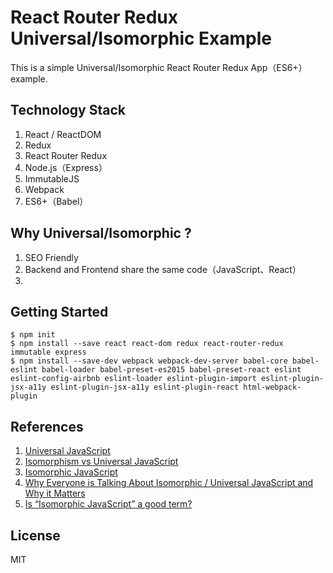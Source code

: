 # React Router Redux Universal/Isomorphic Example
This is a simple Universal/Isomorphic React Router Redux App（ES6+）example.

## Technology Stack
1. React / ReactDOM
2. Redux
3. React Router Redux
4. Node.js（Express）
5. ImmutableJS 
6. Webpack
7. ES6+（Babel）

## Why Universal/Isomorphic ?
1. SEO Friendly
2. Backend and Frontend share the same code（JavaScript、React）
3. 

## Getting Started
```
$ npm init
$ npm install --save react react-dom redux react-router-redux immutable express
$ npm install --save-dev webpack webpack-dev-server babel-core babel-eslint babel-loader babel-preset-es2015 babel-preset-react eslint eslint-config-airbnb eslint-loader eslint-plugin-import eslint-plugin-jsx-a11y eslint-plugin-jsx-a11y eslint-plugin-react html-webpack-plugin 
```

## References
1. [Universal JavaScript](https://medium.com/@mjackson/universal-javascript-4761051b7ae9#.ejv8n1ayr)
2. [Isomorphism vs Universal JavaScript](https://medium.com/@ghengeveld/isomorphism-vs-universal-javascript-4b47fb481beb#.r0t1qzbx6)
3. [Isomorphic JavaScript](http://isomorphic.net/)
4. [Why Everyone is Talking About Isomorphic / Universal JavaScript and Why it Matters](https://developer.capitalone.com/blog-post/why-everyone-is-talking-about-isomorphic-universal-javascript-and-why-it-matters/?io=true)
5. [Is “Isomorphic JavaScript” a good term?](http://www.2ality.com/2015/08/isomorphic-javascript.html)

## License
MIT